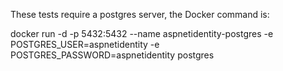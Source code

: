 ﻿These tests require a postgres server, the Docker command is:
		
docker run -d -p 5432:5432 --name aspnetidentity-postgres -e POSTGRES_USER=aspnetidentity -e POSTGRES_PASSWORD=aspnetidentity postgres